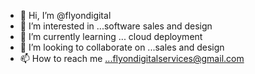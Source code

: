 - 👋 Hi, I’m @flyondigital
- 👀 I’m interested in ...software sales and design
- 🌱 I’m currently learning ... cloud deployment
- 💞️ I’m looking to collaborate on ...sales and design
- 📫 How to reach me ...flyondigitalservices@gmail.com

<!---
frstacademy/frstacademy is a ✨ special ✨ repository because its `README.md` (this file) appears on your GitHub profile.
You can click the Preview link to take a look at your changes.contact me on flyondigital.xyz
--->
